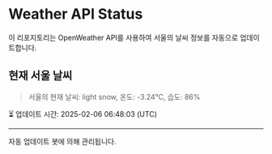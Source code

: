 
# Weather API Status

이 리포지토리는 OpenWeather API를 사용하여 서울의 날씨 정보를 자동으로 업데이트합니다.

## 현재 서울 날씨
> 서울의 현재 날씨: light snow, 온도: -3.24°C, 습도: 86%

⏳ 업데이트 시간: 2025-02-06 06:48:03 (UTC)

---
자동 업데이트 봇에 의해 관리됩니다.
